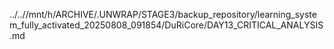 ../..//mnt/h/ARCHIVE/.UNWRAP/STAGE3/backup_repository/learning_system_fully_activated_20250808_091854/DuRiCore/DAY13_CRITICAL_ANALYSIS.md